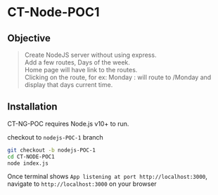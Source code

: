 # CT-Node-POC1

## Objective
> Create NodeJS server without using express.<br>
> Add a few routes, Days of the week.<br>
> Home page will have link to the routes.<br>
> Clicking on the route, for ex: Monday : will route to /Monday and display that days current time.

## Installation

CT-NG-POC requires Node.js v10+ to run.

checkout to `nodejs-POC-1` branch

```sh
git checkout -b nodejs-POC-1
cd CT-NODE-POC1
node index.js
```
Once terminal shows `App listening at port http://localhost:3000`, navigate to `http://localhost:3000` on your browser
